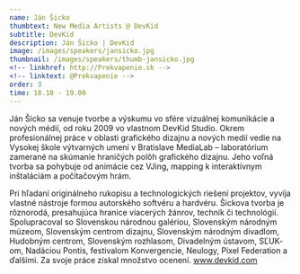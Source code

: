 ```yaml
---
name: Ján Šicko
thumbtext: New Media Artists @ DevKid
subtitle: DevKid
description: Ján Šicko | DevKid
image: /images/speakers/jansicko.jpg
thumbnail: /images/speakers/thumb-jansicko.jpg
<!-- linkhref: http://Prekvapenie.sk -->
<!-- linktext: @Prekvapenie -->
order: 3
time: 18.10 - 19.00
---
```


Ján Šicko sa venuje tvorbe a výskumu vo sfére vizuálnej komunikácie a nových médií, od roku 2009 vo vlastnom DevKid Studio. Okrem profesionálnej práce v oblasti grafického dizajnu a nových medií vedie na Vysokej škole výtvarných umení v Bratislave MediaLab – laboratórium zamerané na skúmanie hraničých polôh grafického dizajnu. Jeho voľná tvorba sa pohybuje od animácie cez VJing, mapping k interaktívnym inštaláciám a počítačovým hrám.

Pri hľadaní originálneho rukopisu a technologických riešení projektov, vyvíja vlastné nástroje formou autorského softvéru a hardvéru. Šickova tvorba je rôznorodá, presahujúca hranice viacerých žánrov, techník či technológií. Spolupracoval so Slovenskou národnou galériou, Slovenským národným múzeom, Slovenským centrom dizajnu, Slovenským národným divadlom, Hudobným centrom, Slovenským rozhlasom, Divadelným ústavom, SĽUK­om, Nadáciou Pontis, festivalom Konvergencie, Neulogy, Pixel Federation a ďalšími. Za svoje práce získal množstvo ocenení.
www.devkid.com
